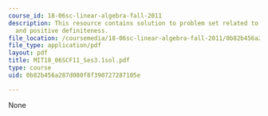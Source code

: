 ```yaml
---
course_id: 18-06sc-linear-algebra-fall-2011
description: This resource contains solution to problem set related to symmetric matrices
  and positive definiteness.
file_location: /coursemedia/18-06sc-linear-algebra-fall-2011/0b82b456a287d080f8f390727287105e_MIT18_06SCF11_Ses3.1sol.pdf
file_type: application/pdf
layout: pdf
title: MIT18_06SCF11_Ses3.1sol.pdf
type: course
uid: 0b82b456a287d080f8f390727287105e

---
```

None